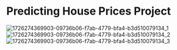 # Predicting House Prices Project


![1726274369903-09736b06-f7ab-4779-bfa4-b3d510079134_1](https://github.com/user-attachments/assets/1bb25f62-59e6-4ded-bb4b-3a4726e36456)
![1726274369903-09736b06-f7ab-4779-bfa4-b3d510079134_2](https://github.com/user-attachments/assets/1cd5316b-d429-42e6-880e-0ee014ea27d9)
![1726274369903-09736b06-f7ab-4779-bfa4-b3d510079134_3](https://github.com/user-attachments/assets/d8620af8-358b-4091-95a1-15dd28c84e1c)
